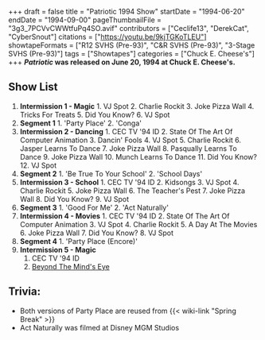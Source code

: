 +++
draft = false
title = "Patriotic 1994 Show"
startDate = "1994-06-20"
endDate = "1994-09-00"
pageThumbnailFile = "3g3_7PCVvCWWtfuPq4SO.avif"
contributors = ["Ceclife13", "DerekCat", "CyberSnout"]
citations = ["https://youtu.be/9kjTGKoTLEU"]
showtapeFormats = ["R12 SVHS (Pre-93)", "C&R SVHS (Pre-93)", "3-Stage SVHS (Pre-93)"]
tags = ["Showtapes"]
categories = ["Chuck E. Cheese's"]
+++
***Patriotic* was released on June 20, 1994 at Chuck E. Cheese's.**

## Show List

1.   **Intermission 1 - Magic**
    1.  VJ Spot
    2.  Charlie Rockit
    3.  Joke Pizza Wall
    4.  Tricks For Treats
    5.  Did You Know?
    6.  VJ Spot
2.   **Segment 1**
    1.  'Party Place'
    2.  'Conga'
3.   **Intermission 2 - Dancing**
    1.  CEC TV '94 ID
    2.  State Of The Art Of Computer Animation
    3.  Dancin' Fools
    4.  VJ Spot
    5.  Charlie Rockit
    6.  Jasper Learns To Dance
    7.  Joke Pizza Wall
    8.  Pasqually Learns To Dance
    9.  Joke Pizza Wall
    10. Munch Learns To Dance
    11. Did You Know?
    12. VJ Spot
4.   **Segment 2**
    1.  'Be True To Your School'
    2.  'School Days'
5.   **Intermission 3 - School**
    1.  CEC TV '94 ID
    2.  Kidsongs
    3.  VJ Spot
    4.  Charlie Rockit
    5.  Joke Pizza Wall
    6.  The Teacher's Pest
    7.  Joke Pizza Wall
    8.  Did You Know?
    9.  VJ Spot
6.   **Segment 3**
    1.  'Good For Me'
    2.  'Act Naturally'
7.   **Intermission 4 - Movies**
    1.  CEC TV '94 ID
    2.  State Of The Art Of Computer Animation
    3.  VJ Spot
    4.  Charlie Rockit
    5.  A Day At The Movies
    6.  Joke Pizza Wall
    7.  Did You Know?
    8.  VJ Spot
8.   **Segment 4**
    1.  'Party Place (Encore)'
9.  **Intermission 5 - Magic**
    1.  CEC TV '94 ID
    2.  [Beyond The Mind's Eye](https://en.wikipedia.org/wiki/Mind%27s_Eye_(film_series))

## Trivia:

- Both versions of Party Place are reused from {{< wiki-link "Spring Break" >}}
- Act Naturally was filmed at Disney MGM Studios
